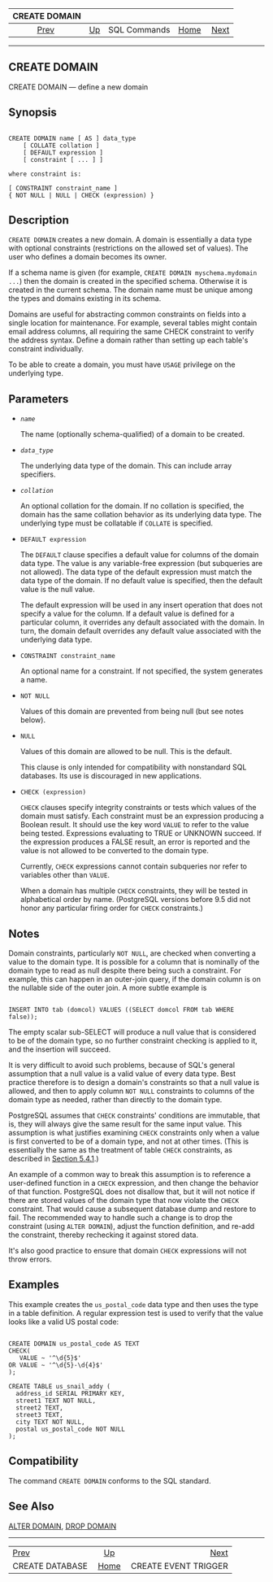 <!--?xml version="1.0" encoding="UTF-8" standalone="no"?-->

|                    CREATE DOMAIN                   |                                        |              |                                                       |                                                             |
| :------------------------------------------------: | :------------------------------------- | :----------: | ----------------------------------------------------: | ----------------------------------------------------------: |
| [Prev](sql-createdatabase.html "CREATE DATABASE")  | [Up](sql-commands.html "SQL Commands") | SQL Commands | [Home](index.html "PostgreSQL 17devel Documentation") |  [Next](sql-createeventtrigger.html "CREATE EVENT TRIGGER") |

***

## CREATE DOMAIN

CREATE DOMAIN — define a new domain

## Synopsis

```

CREATE DOMAIN name [ AS ] data_type
    [ COLLATE collation ]
    [ DEFAULT expression ]
    [ constraint [ ... ] ]

where constraint is:

[ CONSTRAINT constraint_name ]
{ NOT NULL | NULL | CHECK (expression) }
```

## Description

`CREATE DOMAIN` creates a new domain. A domain is essentially a data type with optional constraints (restrictions on the allowed set of values). The user who defines a domain becomes its owner.

If a schema name is given (for example, `CREATE DOMAIN myschema.mydomain ...`) then the domain is created in the specified schema. Otherwise it is created in the current schema. The domain name must be unique among the types and domains existing in its schema.

Domains are useful for abstracting common constraints on fields into a single location for maintenance. For example, several tables might contain email address columns, all requiring the same CHECK constraint to verify the address syntax. Define a domain rather than setting up each table's constraint individually.

To be able to create a domain, you must have `USAGE` privilege on the underlying type.

## Parameters

* *`name`*

    The name (optionally schema-qualified) of a domain to be created.

* *`data_type`*

    The underlying data type of the domain. This can include array specifiers.

* *`collation`*

    An optional collation for the domain. If no collation is specified, the domain has the same collation behavior as its underlying data type. The underlying type must be collatable if `COLLATE` is specified.

* `DEFAULT expression`

    The `DEFAULT` clause specifies a default value for columns of the domain data type. The value is any variable-free expression (but subqueries are not allowed). The data type of the default expression must match the data type of the domain. If no default value is specified, then the default value is the null value.

    The default expression will be used in any insert operation that does not specify a value for the column. If a default value is defined for a particular column, it overrides any default associated with the domain. In turn, the domain default overrides any default value associated with the underlying data type.

* `CONSTRAINT constraint_name`

    An optional name for a constraint. If not specified, the system generates a name.

* `NOT NULL`

    Values of this domain are prevented from being null (but see notes below).

* `NULL`

    Values of this domain are allowed to be null. This is the default.

    This clause is only intended for compatibility with nonstandard SQL databases. Its use is discouraged in new applications.

* `CHECK (expression)`

    `CHECK` clauses specify integrity constraints or tests which values of the domain must satisfy. Each constraint must be an expression producing a Boolean result. It should use the key word `VALUE` to refer to the value being tested. Expressions evaluating to TRUE or UNKNOWN succeed. If the expression produces a FALSE result, an error is reported and the value is not allowed to be converted to the domain type.

    Currently, `CHECK` expressions cannot contain subqueries nor refer to variables other than `VALUE`.

    When a domain has multiple `CHECK` constraints, they will be tested in alphabetical order by name. (PostgreSQL versions before 9.5 did not honor any particular firing order for `CHECK` constraints.)

## Notes

Domain constraints, particularly `NOT NULL`, are checked when converting a value to the domain type. It is possible for a column that is nominally of the domain type to read as null despite there being such a constraint. For example, this can happen in an outer-join query, if the domain column is on the nullable side of the outer join. A more subtle example is

```

INSERT INTO tab (domcol) VALUES ((SELECT domcol FROM tab WHERE false));
```

The empty scalar sub-SELECT will produce a null value that is considered to be of the domain type, so no further constraint checking is applied to it, and the insertion will succeed.

It is very difficult to avoid such problems, because of SQL's general assumption that a null value is a valid value of every data type. Best practice therefore is to design a domain's constraints so that a null value is allowed, and then to apply column `NOT NULL` constraints to columns of the domain type as needed, rather than directly to the domain type.

PostgreSQL assumes that `CHECK` constraints' conditions are immutable, that is, they will always give the same result for the same input value. This assumption is what justifies examining `CHECK` constraints only when a value is first converted to be of a domain type, and not at other times. (This is essentially the same as the treatment of table `CHECK` constraints, as described in [Section 5.4.1](ddl-constraints.html#DDL-CONSTRAINTS-CHECK-CONSTRAINTS "5.4.1. Check Constraints").)

An example of a common way to break this assumption is to reference a user-defined function in a `CHECK` expression, and then change the behavior of that function. PostgreSQL does not disallow that, but it will not notice if there are stored values of the domain type that now violate the `CHECK` constraint. That would cause a subsequent database dump and restore to fail. The recommended way to handle such a change is to drop the constraint (using `ALTER DOMAIN`), adjust the function definition, and re-add the constraint, thereby rechecking it against stored data.

It's also good practice to ensure that domain `CHECK` expressions will not throw errors.

## Examples

This example creates the `us_postal_code` data type and then uses the type in a table definition. A regular expression test is used to verify that the value looks like a valid US postal code:

```

CREATE DOMAIN us_postal_code AS TEXT
CHECK(
   VALUE ~ '^\d{5}$'
OR VALUE ~ '^\d{5}-\d{4}$'
);

CREATE TABLE us_snail_addy (
  address_id SERIAL PRIMARY KEY,
  street1 TEXT NOT NULL,
  street2 TEXT,
  street3 TEXT,
  city TEXT NOT NULL,
  postal us_postal_code NOT NULL
);
```

## Compatibility

The command `CREATE DOMAIN` conforms to the SQL standard.

## See Also

[ALTER DOMAIN](sql-alterdomain.html "ALTER DOMAIN"), [DROP DOMAIN](sql-dropdomain.html "DROP DOMAIN")

***

|                                                    |                                                       |                                                             |
| :------------------------------------------------- | :---------------------------------------------------: | ----------------------------------------------------------: |
| [Prev](sql-createdatabase.html "CREATE DATABASE")  |         [Up](sql-commands.html "SQL Commands")        |  [Next](sql-createeventtrigger.html "CREATE EVENT TRIGGER") |
| CREATE DATABASE                                    | [Home](index.html "PostgreSQL 17devel Documentation") |                                        CREATE EVENT TRIGGER |
